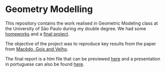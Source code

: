 # Geometry Modelling

This repository contains the work realised in Geometric Modeling class at the University of São Paulo during my double degree. 
We had some [homeworks](/homeworks) and a [final project](/finalProject). 

The objective of the project was to reproduce key results from the paper from [Macêdo, Gois and Velho](/finalProject/references/macedo-HRBFImplicits-CGF.pdf).

The final report is a htm file that can be previewed [here](http://htmlpreview.github.io/?https://github.com/theopinard/geometryModelling/blob/master/finalProject/presentation/Hermit_Radial_Basis_Function_Theodore_Meynard.htm) and
a presentation in portuguese can also be found [here](/finalProject/presentation/ModelagemGeometrica.pdf).
